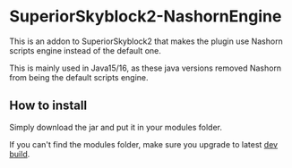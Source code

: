 # SuperiorSkyblock2-NashornEngine

This is an addon to SuperiorSkyblock2 that makes the plugin use Nashorn scripts engine instead of the default one.

This is mainly used in Java15/16, as these java versions removed Nashorn from being the default scripts engine.

## How to install

Simply download the jar and put it in your modules folder.

If you can't find the modules folder, make sure you upgrade to latest [dev build](https://hub.bg-software.com/job/SuperiorSkyblock2/).
